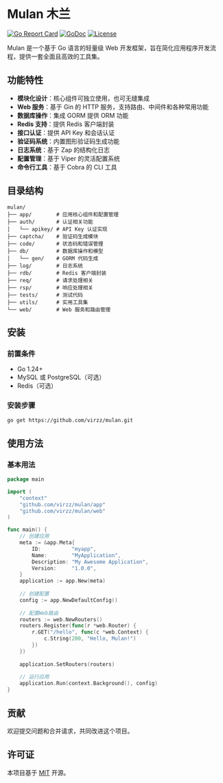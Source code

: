 # Mulan 木兰

[![Go Report Card](https://goreportcard.com/badge/github.com/virzz/mulan)](https://goreportcard.com/report/github.com/virzz/mulan)
[![GoDoc](https://godoc.org/github.com/virzz/mulan?status.svg)](https://godoc.org/github.com/virzz/mulan)
[![License](https://img.shields.io/github/license/virzz/mulan.svg)](https://github.com/virzz/mulan/blob/main/LICENSE)

Mulan 是一个基于 Go 语言的轻量级 Web 开发框架，旨在简化应用程序开发流程，提供一套全面且高效的工具集。

## 功能特性

- **模块化设计**：核心组件可独立使用，也可无缝集成
- **Web 服务**：基于 Gin 的 HTTP 服务，支持路由、中间件和各种常用功能
- **数据库操作**：集成 GORM 提供 ORM 功能
- **Redis 支持**：提供 Redis 客户端封装
- **接口认证**：提供 API Key 和会话认证
- **验证码系统**：内置图形验证码生成功能
- **日志系统**：基于 Zap 的结构化日志
- **配置管理**：基于 Viper 的灵活配置系统
- **命令行工具**：基于 Cobra 的 CLI 工具

## 目录结构

```
mulan/
├── app/        # 应用核心组件和配置管理
├── auth/       # 认证相关功能
│   └── apikey/ # API Key 认证实现
├── captcha/    # 验证码生成模块
├── code/       # 状态码和错误管理
├── db/         # 数据库操作和模型
│   └── gen/    # GORM 代码生成
├── log/        # 日志系统
├── rdb/        # Redis 客户端封装
├── req/        # 请求处理相关
├── rsp/        # 响应处理相关
├── tests/      # 测试代码
├── utils/      # 实用工具集
└── web/        # Web 服务和路由管理
```

## 安装

### 前置条件

- Go 1.24+
- MySQL 或 PostgreSQL（可选）
- Redis（可选）

### 安装步骤

```bash
go get https://github.com/virzz/mulan.git
```

## 使用方法

### 基本用法

```go
package main

import (
	"context"
	"github.com/virzz/mulan/app"
	"github.com/virzz/mulan/web"
)

func main() {
	// 创建应用
	meta := &app.Meta{
		ID:          "myapp",
		Name:        "MyApplication",
		Description: "My Awesome Application",
		Version:     "1.0.0",
	}
	application := app.New(meta)
	
	// 创建配置
	config := app.NewDefaultConfig()
	
	// 配置Web路由
	routers := web.NewRouters()
	routers.Register(func(r *web.Router) {
		r.GET("/hello", func(c *web.Context) {
			c.String(200, "Hello, Mulan!")
		})
	})
	
	application.SetRouters(routers)
	
	// 运行应用
	application.Run(context.Background(), config)
}
```

## 贡献

欢迎提交问题和合并请求，共同改进这个项目。

## 许可证

本项目基于 [MIT](LICENSE) 开源。

